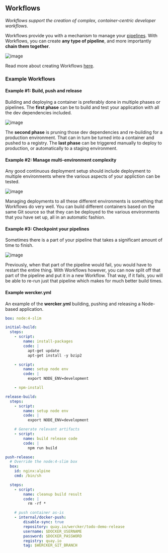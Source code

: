 ## Workflows

*Workflows support the creation of complex, container-centric developer workflows.*

Workflows provide you with a mechanism to manage your [pipelines](/docs/pipelines/index.html).
With Workflows, you can create **any type of pipeline**, and more importantly **chain them
together**.

![image](/images/workflow-editor.png)

Read more about creating Workflows [here](/docs/workflows/managing.html).

### Example Workflows

#### Example #1: Build, push and release

Building and deploying a container is preferably done in multiple phases or
pipelines. The **first phase** can be to build and test your application with
all the dev dependencies included.

![image](/images/build-push-release.svg)

The **second phase** is pruning those dev dependencies and re-building for a
production environment. That can in turn be turned into a container and pushed
to a registry. The **last phase** can be triggered manually to deploy to
production, or automatically to a staging environment.

#### Example #2: Manage multi-environment complexity

Any good continuous deployment setup should include deployment to multiple
environments where the various aspects of your appliction can be tested.

![image](/images/multi-env.svg)

Managing deployments to all these different environments is something that
Workflows do very well. You can build different containers based on the same
Git source so that they can be deployed to the various environments that you
have set up, all in an automatic fashion.

#### Example #3: Checkpoint your pipelines

Sometimes there is a part of your pipeline that takes a significant amount of
time to finish.

![image](/images/checkpoint.svg)

Previously, when that part of the pipeline would fail, you would have to
restart the entire thing. With Workflows however, you can now split off that
part of the pipeline and put it in a new Workflow.  That way, if it fails, you
will be able to re-run just that pipeline which makes for much better build
times.

#### Example wercker.yml

An example of the **wercker.yml** building, pushing and releasing a Node-based
application.

```yaml
box: node:4-slim

initial-build:
  steps:
    - script:
        name: install-packages
        code: |
          apt-get update
          apt-get install -y bzip2

    - script:
        name: setup node env
        code: |
          export NODE_ENV=development

    - npm-install

release-build:
  steps:
    - script:
        name: setup node env
        code: |
          export NODE_ENV=development

    # Generate relevant artifacts
    - script:
        name: build release code
        code: |
          npm run build

push-release:
  # Override the node:4-slim box
  box:
    id: nginx:alpine
    cmd: /bin/sh

  steps:
    - script:
        name: cleanup build result
        code: |
          rm -rf *

    # push container as-is
    - internal/docker-push:
        disable-sync: true
        repository: quay.io/wercker/todo-demo-release
        username: $DOCKER_USERNAME
        password: $DOCKER_PASSWORD
        registry: quay.io
        tag: $WERCKER_GIT_BRANCH
```

